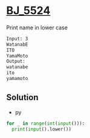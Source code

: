 # [BJ_5524](https://acmicpc.net/problem/5524)

Print name in lower case

```txt
Input: 3
WatanabE
ITO
YamaMoto
Output:
watanabe
ito
yamamoto
```

## Solution

* py

```py
for _ in range(int(input())):
  print(input().lower())
```
